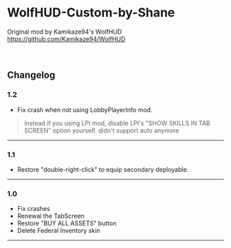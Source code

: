 # WolfHUD-Custom-by-Shane
Original mod by Kamikaze94's WolfHUD<br>
https://github.com/Kamikaze94/WolfHUD
<br><br><br>
## Changelog

### 1.2
- Fix crash when not using LobbyPlayerInfo mod.
> Instead if you using LPI mod, disable LPI's "SHOW SKILLS IN TAB SCREEN" option yourself. didn't support auto anymore
---
### 1.1
- Restore "double-right-click" to equip secondary deployable.
---
### 1.0
- Fix crashes
- Renewal the TabScreen
- Restore "BUY ALL ASSETS" button
- Delete Federal Inventory skin

---
